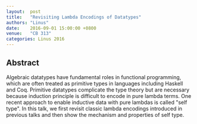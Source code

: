 ```yaml
--- 
layout:  post 
title:   "Revisiting Lambda Encodings of Datatypes"
authors: "Linus"
date:    2016-09-01 15:00:00 +0800
venue:   "CB 313"
categories: Linus 2016
--- 
```

## Abstract

Algebraic datatypes have fundamental roles in functional programming, which
are
often treated as primitive types in languages including Haskell and Coq.
Primitive datatypes complicate the type theory but are necessary because
induction principle is difficult to encode in pure lambda terms. One recent
approach to enable inductive data with pure lambdas is called "self type".
In
this talk, we first revisit classic lambda encodings introduced in previous
talks and then show the mechanism and properties of self type.


